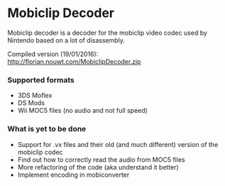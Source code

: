 # Mobiclip Decoder
Mobiclip decoder is a decoder for the mobiclip video codec used by Nintendo based on a lot of disassembly.

Compiled version (19/01/2016): http://florian.nouwt.com/MobiclipDecoder.zip

### Supported formats
- 3DS Moflex
- DS Mods
- Wii MOC5 files (no audio and not full speed)

### What is yet to be done
- Support for .vx files and their old (and much different) version of the mobiclip codec
- Find out how to correctly read the audio from MOC5 files
- More refactoring of the code (aka understand it better)
- Implement encoding in mobiconverter